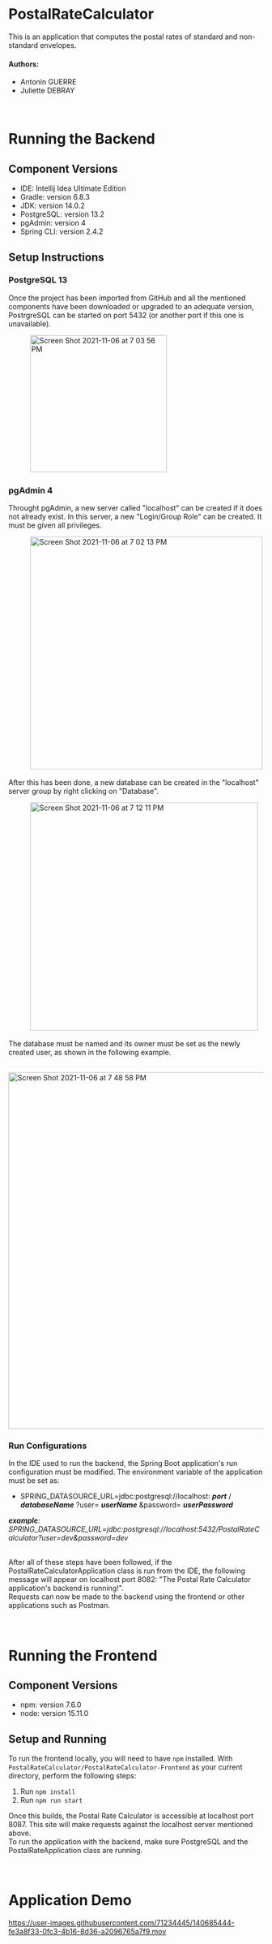 # PostalRateCalculator
This is an application that computes the postal rates of standard and non-standard envelopes.

<h4>Authors:</h4>

- Antonin GUERRE
- Juliette DEBRAY
<br/>

# Running the Backend
## Component Versions
- IDE: Intellij Idea Ultimate Edition
- Gradle: version 6.8.3
- JDK: version 14.0.2
- PostgreSQL: version 13.2
- pgAdmin: version 4
- Spring CLI: version 2.4.2

## Setup Instructions

### PostgreSQL 13
Once the project has been imported from GitHub and all the mentioned components have been downloaded or upgraded to an adequate version, PostrgreSQL can be started on port 5432 (or another port if this one is unavailable). 

&nbsp;&nbsp;&nbsp;&nbsp;&nbsp;&nbsp;&nbsp;&nbsp;&nbsp;&nbsp;&nbsp;<img width="270" alt="Screen Shot 2021-11-06 at 7 03 56 PM" src="https://user-images.githubusercontent.com/71234445/140626300-4b2326dc-e2e6-44be-a040-ab0349c07993.png">

### pgAdmin 4
Throught pgAdmin, a new server called "localhost" can be created if it does not already exist. In this server, a new "Login/Group Role" can be created. It must be given all privileges.

&nbsp;&nbsp;&nbsp;&nbsp;&nbsp;&nbsp;&nbsp;&nbsp;&nbsp;&nbsp;&nbsp;<img width="459" alt="Screen Shot 2021-11-06 at 7 02 13 PM" src="https://user-images.githubusercontent.com/71234445/140626269-9df9e89d-06b5-4f6a-bf1c-69997529dcd1.png">

After this has been done, a new database can be created in the "localhost" server group by right clicking on "Database".

&nbsp;&nbsp;&nbsp;&nbsp;&nbsp;&nbsp;&nbsp;&nbsp;&nbsp;&nbsp;&nbsp;<img width="450" alt="Screen Shot 2021-11-06 at 7 12 11 PM" src="https://user-images.githubusercontent.com/71234445/140626462-5bebdcca-1f6c-4ff9-a4ad-811ed252e154.png">

The database must be named and its owner must be set as the newly created user, as shown in the following example.

&nbsp;&nbsp;&nbsp;&nbsp;&nbsp;&nbsp;&nbsp;&nbsp;&nbsp;&nbsp;&nbsp;<img width="703" alt="Screen Shot 2021-11-06 at 7 48 58 PM" src="https://user-images.githubusercontent.com/71234445/140627122-430d70c1-018f-439e-b935-a1881a279ccf.png">

### Run Configurations
In the IDE used to run the backend, the Spring Boot application's run configuration must be modified. The environment variable of the application must be set as: <br>
- SPRING_DATASOURCE_URL=jdbc:postgresql://localhost: __*port*__ / __*databaseName*__ ?user= __*userName*__ &password= __*userPassword*__

*__example__: SPRING_DATASOURCE_URL=jdbc:postgresql://localhost:5432/PostalRateCalculator?user=dev&password=dev*
<br/><br/>

After all of these steps have been followed, if the PostalRateCalculatorApplication class is run from the IDE, the following message will appear on localhost port 8082: "The Postal Rate Calculator application's backend is running!". <br>
Requests can now be made to the backend using the frontend or other applications such as Postman.
<br/><br/><br/>


# Running the Frontend
## Component Versions
- npm: version 7.6.0
- node: version 15.11.0

## Setup and Running
To run the frontend locally, you will need to have `npm` installed. With `PostalRateCalculator/PostalRateCalculator-Frontend` 
as your current directory, perform the following steps:

1. Run `npm install`
2. Run `npm run start`

Once this builds, the Postal Rate Calculator is accessible at localhost port 8087. This site will make requests against 
the localhost server mentioned above.<br>
To run the application with the backend, make sure PostgreSQL and the PostalRateApplication class are running.
<br/><br/><br/>


# Application Demo

https://user-images.githubusercontent.com/71234445/140685444-fe3a8f33-0fc3-4b16-8d36-a2096765a7f9.mov
